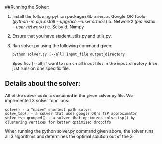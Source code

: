 ##Running the Solver:
1. Install the following python packages/libraries:
	a. Google OR-Tools (*python -m pip install --upgrade --user ortools*)
	b. NetworkX (*pip install --user networkx*)
	c. Scipy
	d. Numpy
		
2. Ensure that you have student_utils.py and utils.py.

3. Run solver.py using the following command given:
	
	```
	python solver.py [--all] input_file output_directory
	```
	Specificy [--all] if want to run on all input files in the input_directory. Else just runs on one specific file.


## Details about the solver:

All of the solver code is contained in the given solver.py file. We implemented 3 solver functions:

	solve() - a "naive" shortest path solver
	solve_tsp() - a solver that uses google OR's TSP approximator
	solve_tsp_grouped() - a solver that optimizes solve_tsp() by clustering vertices for better optimized dropoffs

When running the python solver.py command given above, the solver runs all 3 algorithms and determines the optimal solution out of the 3.
	




	

